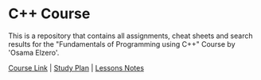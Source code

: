 # C++ Course

This is a repository that contains all assignments, cheat sheets and search results for the "Fundamentals of Programming using C++" Course by 'Osama Elzero'.

[Course Link](https://www.youtube.com/playlist?list=PLDoPjvoNmBAwy-rS6WKudwVeb_x63EzgS) | [Study Plan](https://elzero.org/study/cplusplus-study-plan/) | [Lessons Notes](https://elzero.org/category/courses/cplusplus/)
